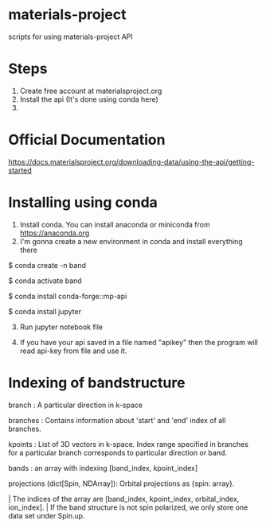 # materials-project
scripts for using materials-project API

# Steps
1. Create free account at materialsproject.org
2. Install the api (It's done using conda here)
3.  

# Official Documentation
https://docs.materialsproject.org/downloading-data/using-the-api/getting-started


# Installing using conda
1. Install conda. You can install anaconda or miniconda from https://anaconda.org
2. I'm gonna create a new environment in conda and install everything there

$ conda create -n band

$ conda activate band

$ conda install conda-forge::mp-api

$ conda install jupyter

3. Run jupyter notebook file

4. If you have your api saved in a file named "apikey" then the program will read api-key from file and use it.



# Indexing of bandstructure

branch   : A particular direction in k-space

branches : Contains information about 'start' and 'end' index of all branches. 

kpoints  : List of 3D vectors in k-space. Index range specified in branches for a particular branch corresponds to particular direction or band.

bands    : an array with indexing [band_index, kpoint_index]

projections (dict[Spin, NDArray]): Orbital projections as {spin: array}.

 |              The indices of the array are [band_index, kpoint_index, orbital_index, ion_index].
 |               If the band structure is not spin polarized, we only store one data set under Spin.up.
 

